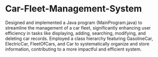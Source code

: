 # Car-Fleet-Management-System
Designed and implemented a Java program (MainProgram.java) to streamline the management of a car fleet, significantly enhancing user efficiency in tasks like displaying, adding, searching, modifying, and deleting car records. Employed a class hierarchy featuring GasolineCar, ElectricCar, FleetOfCars, and Car to systematically organize and store information, contributing to a more impactful and efficient system.




